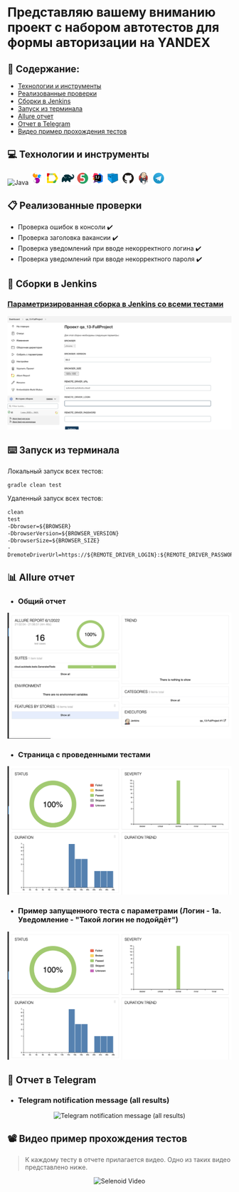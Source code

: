# Представляю вашему вниманию проект с набором автотестов для формы авторизации на YANDEX

## :page_with_curl: Содержание:

- <a href="#computer-сode_stack">Технологии и инструменты</a>
- <a href="#clipboard-реализованные-проверки">Реализованные проверки</a>
- <a href="#robot-сборки-в-Jenkins">Сборки в Jenkins</a>
- <a href="#keyboard-запуск-из-терминала">Запуск из терминала</a>
- <a href="#bar_chart-allure-отчет">Allure отчет</a>
- <a href="#robot-отчет-в-telegram">Отчет в Telegram</a>
- <a href="#film_projector-видео-пример-прохождения-тестов">Видео пример прохождения тестов</a>

## :computer: Технологии и инструменты
<p align="left"> 
<img width="6%" title="Java" src="images/Java.svg">
<img width="6%" title="Selenide" src="images/logo/Selenide.svg">
<img width="6%" title="Allure Report" src="images/logo/Allure_Report.svg">
<img width="6%" title="Gradle" src="images/logo/Gradle.svg">
<img width="6%" title="JUnit5" src="images/logo/JUnit5.svg">
<img width="6%" title="IntelliJ IDEA" src="images/logo/Intelij_IDEA.svg">
<img width="6%" title="Selenoid" src="images/logo/Selenoid.svg">
<img width="6%" title="GitHub" src="images/logo/GitHub.svg">
<img width="6%" title="Jenkins" src="images/logo/Jenkins.svg">
<img width="6%" title="Telegram" src="images/logo/Telegram.svg">
</p>

## :clipboard: Реализованные проверки
- Проверка ошибок в консоли :heavy_check_mark:
- Проверка заголовка вакансии :heavy_check_mark:
- Проверка уведомлений при вводе некорректного логина :heavy_check_mark:
- Проверка уведомлений при вводе некорректного пароля :heavy_check_mark:


## :robot: Сборки в Jenkins
### <a target="_blank" href="https://jenkins.autotests.cloud/job/qa_13-FullProject/">Параметризированная сборка в Jenkins со всеми тестами</a>
<p align="center">
<img title="Jenkins Job Run with parameters" src="images/Jenkins/Jenkins0.png">
</p>




## :keyboard: Запуск из терминала
Локальный запуск всех тестов:
```
gradle clean test
```


Удаленный запуск всех тестов:
```
clean
test
-Dbrowser=${BROWSER}
-DbrowserVersion=${BROWSER_VERSION}
-DbrowserSize=${BROWSER_SIZE}
-DremoteDriverUrl=https://${REMOTE_DRIVER_LOGIN}:${REMOTE_DRIVER_PASSWORD}@${REMOTE_DRIVER_URL}/wd/hub/
```



## :bar_chart: Allure отчет
- ### Общий отчет
<p align="center">
<img title="Отчеты из Allure 1" src="images/Jenkins/Jenkins1.png">
</p>

- ### Страница с проведенными тестами
<p align="center">
<img title="Отчеты из Allure 2" src="images/Jenkins/Jenkins3.png">
</p>

- ### Пример запущенного теста с параметрами (Логин - 1а. Уведомление  - "Такой логин не подойдёт")
<p align="center">
<img title="Отчеты из Allure 3" src="images/Jenkins/Jenkins3.png">
</p>

## :robot: Отчет в Telegram
- ### Telegram notification message (all results)
<p align="center">
<img title="Telegram notification message (all results)" src="images/screenshots/telegram-bot.png">
</p>



## :film_projector: Видео пример прохождения тестов
> К каждому тесту в отчете прилагается видео. Одно из таких видео представлено ниже.
<p align="center">
  <img title="Selenoid Video" src="images/gif/test-run.gif">
</p>